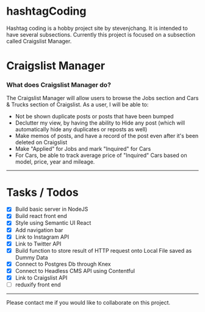 # hashtagCoding
Hashtag coding is a hobby project site by stevenjchang. It is intended to have several subsections. Currently this project is focused on a subsection called Craigslist Manager.


# Craigslist Manager

### What does Craigslist Manager do?

The Craigslist Manager will allow users to browse the Jobs section and Cars & Trucks section of Craigslist. As a user, I will be able to:

- Not be shown duplicate posts or posts that have been bumped
- Declutter my view, by having the ability to Hide any post (which will automatically hide any duplicates or reposts as well)
- Make memos of posts, and have a record of the post even after it's been deleted on Craigslist
- Make "Applied" for Jobs and mark "Inquired" for Cars
- For Cars, be able to track average price of "Inquired" Cars based on model, price, year and mileage.

---

# Tasks / Todos 
 - [x] Build basic server in NodeJS
 - [x] Build react front end
 - [x] Style using Semantic UI React
 - [x] Add navigation bar
 - [x] Link to Instagram API
 - [x] Link to Twitter API
 - [x] Build function to store result of HTTP request onto Local File saved as Dummy Data
 - [x] Connect to Postgres Db through Knex
 - [x] Connect to Headless CMS API using Contentful
 - [x] Link to Craigslist API
 - [ ] reduxify front end 

-----

Please contact me if you would like to collaborate on this project.

